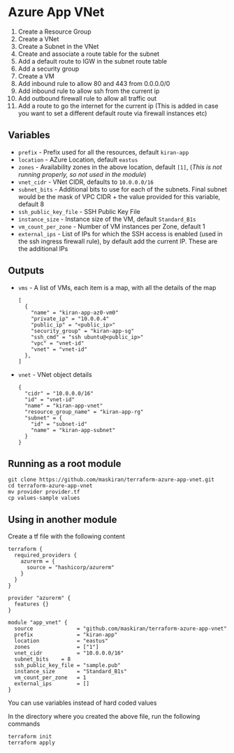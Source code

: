 # Azure App VNet

1. Create a Resource Group
1. Create a VNet
1. Create a Subnet in the VNet
1. Create and associate a route table for the subnet
1. Add a default route to IGW in the subnet route table
1. Add a security group
1. Create a VM
1. Add inbound rule to allow 80 and 443 from 0.0.0.0/0
1. Add inbound rule to allow ssh from the current ip
1. Add outbound firewall rule to allow all traffic out
1. Add a route to go the internet for the current ip (This is added in case you want to set a different default route via firewall instances etc)

## Variables

* `prefix` - Prefix used for all the resources, default `kiran-app`
* `location` - AZure Location, default `eastus`
* `zones` - Availability zones in the above location, default `[1]`, (*This is not running properly, so not used in the module*)
* `vnet_cidr` - VNet CIDR, defaults to `10.0.0.0/16`
* `subnet_bits` - Additional bits to use for each of the subnets. Final subnet would be the mask of VPC CIDR + the value provided for this variable, default 8
* `ssh_public_key_file` - SSH Public Key File
* `instance_size` - Instance size of the VM, default `Standard_B1s`
* `vm_count_per_zone` - Number of VM instances per Zone, default 1
* `external_ips` - List of IPs for which the SSH access is enabled (used in the ssh ingress firewall rule), by default add the current IP. These are the additional IPs

## Outputs

* `vms` - A list of VMs, each item is a map, with all the details of the map
  ```
  [
    {
      "name" = "kiran-app-az0-vm0"
      "private_ip" = "10.0.0.4"
      "public_ip" = "<public_ip>"
      "security_group" = "kiran-app-sg"
      "ssh_cmd" = "ssh ubuntu@<public_ip>"
      "vpc" = "vnet-id"
      "vnet" = "vnet-id"
    },
  ]
  ```
* `vnet` - VNet object details
  ```
  {
    "cidr" = "10.0.0.0/16"
    "id" = "vnet-id"
    "name" = "kiran-app-vnet"
    "resource_group_name" = "kiran-app-rg"
    "subnet" = {
      "id" = "subnet-id"
      "name" = "kiran-app-subnet"
    }
  }
  ```

## Running as a root module

```
git clone https://github.com/maskiran/terraform-azure-app-vnet.git
cd terraform-azure-app-vnet
mv provider provider.tf
cp values-sample values
```

## Using in another module

Create a tf file with the following content

```hcl
terraform {
  required_providers {
    azurerm = {
      source = "hashicorp/azurerm"
    }
  }
}

provider "azurerm" {
  features {}
}

module "app_vnet" {
  source              = "github.com/maskiran/terraform-azure-app-vnet"
  prefix              = "kiran-app"
  location            = "eastus"
  zones               = ["1"]
  vnet_cidr           = "10.0.0.0/16"
  subnet_bits    = 8
  ssh_public_key_file = "sample.pub"
  instance_size       = "Standard_B1s"
  vm_count_per_zone   = 1
  external_ips        = []
}
```

You can use variables instead of hard coded values

In the directory where you created the above file, run the following commands

```
terraform init
terraform apply
```
